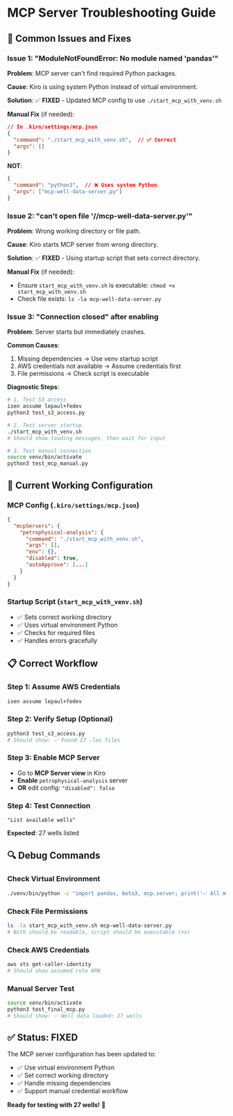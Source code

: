 # MCP Server Troubleshooting Guide

## 🔧 Common Issues and Fixes

### Issue 1: "ModuleNotFoundError: No module named 'pandas'"

**Problem**: MCP server can't find required Python packages.

**Cause**: Kiro is using system Python instead of virtual environment.

**Solution**: ✅ **FIXED** - Updated MCP config to use `./start_mcp_with_venv.sh`

**Manual Fix** (if needed):
```json
// In .kiro/settings/mcp.json
{
  "command": "./start_mcp_with_venv.sh",  // ✅ Correct
  "args": []
}
```

**NOT**:
```json
{
  "command": "python3",  // ❌ Uses system Python
  "args": ["mcp-well-data-server.py"]
}
```

### Issue 2: "can't open file '//mcp-well-data-server.py'"

**Problem**: Wrong working directory or file path.

**Cause**: Kiro starts MCP server from wrong directory.

**Solution**: ✅ **FIXED** - Using startup script that sets correct directory.

**Manual Fix** (if needed):
- Ensure `start_mcp_with_venv.sh` is executable: `chmod +x start_mcp_with_venv.sh`
- Check file exists: `ls -la mcp-well-data-server.py`

### Issue 3: "Connection closed" after enabling

**Problem**: Server starts but immediately crashes.

**Common Causes**:
1. Missing dependencies → Use venv startup script
2. AWS credentials not available → Assume credentials first
3. File permissions → Check script is executable

**Diagnostic Steps**:
```bash
# 1. Test S3 access
isen assume lepaul+fedev
python3 test_s3_access.py

# 2. Test server startup
./start_mcp_with_venv.sh
# Should show loading messages, then wait for input

# 3. Test manual connection
source venv/bin/activate
python3 test_mcp_manual.py
```

## 🚀 **Current Working Configuration**

### MCP Config (`.kiro/settings/mcp.json`)
```json
{
  "mcpServers": {
    "petrophysical-analysis": {
      "command": "./start_mcp_with_venv.sh",
      "args": [],
      "env": {},
      "disabled": true,
      "autoApprove": [...]
    }
  }
}
```

### Startup Script (`start_mcp_with_venv.sh`)
- ✅ Sets correct working directory
- ✅ Uses virtual environment Python
- ✅ Checks for required files
- ✅ Handles errors gracefully

## 📋 **Correct Workflow**

### Step 1: Assume AWS Credentials
```bash
isen assume lepaul+fedev
```

### Step 2: Verify Setup (Optional)
```bash
python3 test_s3_access.py
# Should show: ✅ Found 27 .las files
```

### Step 3: Enable MCP Server
- Go to **MCP Server view** in Kiro
- **Enable** `petrophysical-analysis` server
- **OR** edit config: `"disabled": false`

### Step 4: Test Connection
```
"List available wells"
```
**Expected**: 27 wells listed

## 🔍 **Debug Commands**

### Check Virtual Environment
```bash
./venv/bin/python -c "import pandas, boto3, mcp.server; print('✅ All modules OK')"
```

### Check File Permissions
```bash
ls -la start_mcp_with_venv.sh mcp-well-data-server.py
# Both should be readable, script should be executable (+x)
```

### Check AWS Credentials
```bash
aws sts get-caller-identity
# Should show assumed role ARN
```

### Manual Server Test
```bash
source venv/bin/activate
python3 test_final_mcp.py
# Should show: ✅ Well data loaded: 27 wells
```

## ✅ **Status: FIXED**

The MCP server configuration has been updated to:
- ✅ Use virtual environment Python
- ✅ Set correct working directory  
- ✅ Handle missing dependencies
- ✅ Support manual credential workflow

**Ready for testing with 27 wells!** 🎯